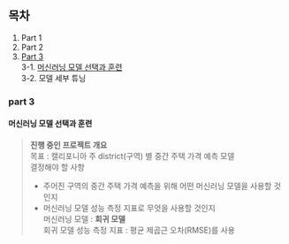 ## 목차  
1. Part 1
2. Part 2
3. [Part 3](#part-3)  
    3-1. [머신러닝 모델 선택과 훈련](#머신러닝-모델-선택과-훈련)  
    3-2. 모델 세부 튜닝
### part 3
#### 머신러닝 모델 선택과 훈련<br>
><b>진행 중인 프로젝트 개요</b>  <br>
목표 : 캘리포니아 주 district(구역) 별 중간 주택 가격 예측 모델 <br> 
결정해야 할 사항  
> - 주어진 구역의 중간 주택 가격 예측을 위해 어떤 머신러닝 모델을 사용할 것인지  
> - 머신러닝 모델 성능 측정 지표로 무엇을 사용할 것인지   
머신러닝 모델 : <b> 회귀 모델</b>  
회귀 모델 성능 측정 지표 : 평균 제곱근 오차(RMSE)를 사용  

